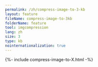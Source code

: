 ```yaml
---
permalink: /zh/compress-image-to-3-kb
layout: feature
fileName: compress-image-to-3kb
folderName: feature
tool: imgcompression
lang: zh
size: 3
type: kb
nointernationalization: true
---
```

{%- include compress-image-to-X.html -%}
      